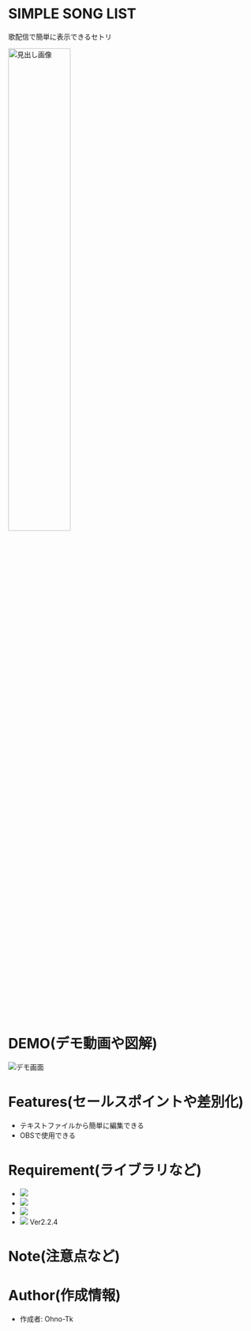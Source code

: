 # SIMPLE SONG LIST
歌配信で簡単に表示できるセトリ

<img src="https://user-images.githubusercontent.com/51406176/194073408-0c3bbd8d-185d-462b-96d5-494d7208613d.jpg" width="50%" alt="見出し画像">

# DEMO(デモ動画や図解)
![デモ画面](https://user-images.githubusercontent.com/51406176/194074711-11f2df09-e8b6-4d8d-9e0b-522ea5bd7649.gif)


# Features(セールスポイントや差別化)
- テキストファイルから簡単に編集できる
- OBSで使用できる

# Requirement(ライブラリなど)
- <img src="https://custom-icon-badges.herokuapp.com/badge/HTML-e34c26.svg?logo=HTML&logoColor=white">
- <img src="https://custom-icon-badges.herokuapp.com/badge/CSS-563d7c.svg?logo=css3">
- <img src="https://custom-icon-badges.herokuapp.com/badge/JavaScript-f1e05a.svg?logo=JavaScript&logoColor=white">
- <img src="https://img.shields.io/badge/-jQuery-0769AD.svg?logo=jquery&style=flat"> Ver2.2.4

# Note(注意点など)

# Author(作成情報)
- 作成者: Ohno-Tk
